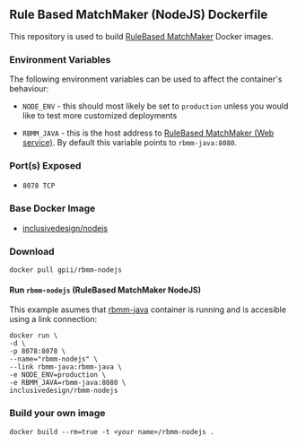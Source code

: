 ## Rule Based MatchMaker (NodeJS) Dockerfile


This repository is used to build [RuleBased MatchMaker](https://github.com/NickKaklanis/RuleBased_MatchMaker) Docker images.


### Environment Variables

The following environment variables can be used to affect the container's behaviour:

* `NODE_ENV` - this should most likely be set to `production` unless you would like to test more customized deployments

* `RBMM_JAVA` - this is the host address to [RuleBased MatchMaker (Web service)](https://github.com/NickKaklanis/RuleBasedMatchMaker_RESTful_WS_Maven). By default this variable points to `rbmm-java:8080`.

### Port(s) Exposed

* `8078 TCP`


### Base Docker Image

* [inclusivedesign/nodejs](https://github.com/idi-ops/docker-nodejs/)


### Download

    docker pull gpii/rbmm-nodejs


#### Run `rbmm-nodejs` (RuleBased MatchMaker NodeJS)

This example asumes that [rbmm-java](https://github.com/gpii-ops/docker-rbmm-java) container is running and is accesible using a link connection:

```
docker run \
-d \
-p 8078:8078 \
--name="rbmm-nodejs" \
--link rbmm-java:rbmm-java \
-e NODE_ENV=production \
-e RBMM_JAVA=rbmm-java:8080 \
inclusivedesign/rbmm-nodejs
```


### Build your own image

    docker build --rm=true -t <your name>/rbmm-nodejs .
